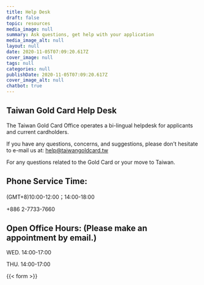 ```yaml
---
title: Help Desk
draft: false
topic: resources
media_image: null
summary: Ask questions, get help with your application
media_image_alt: null
layout: null
date: 2020-11-05T07:09:20.617Z
cover_image: null
tags: null
categories: null
publishDate: 2020-11-05T07:09:20.617Z
cover_image_alt: null
chatbot: true
---
```

## Taiwan Gold Card Help Desk

The Taiwan Gold Card Office operates a bi-lingual helpdesk for applicants and current cardholders.

If you have any questions, concerns, and suggestions, please don't hesitate to e-mail us at: help@taiwangoldcard.tw

For any questions related to the Gold Card or your move to Taiwan.

## Phone Service Time:

(GMT+8)10:00-12:00；14:00-18:00

+886 2-7733-7660

## Open Office Hours: (Please make an appointment by email.)

WED. 14:00-17:00

THU. 14:00-17:00

{{< form >}}

